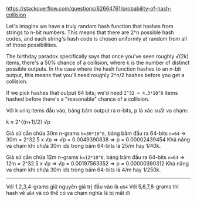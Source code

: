 https://stackoverflow.com/questions/62664761/probability-of-hash-collision

Let's imagine we have a truly random hash function that hashes from strings to n-bit numbers. This means that there are 2^n possible hash codes, and each string's hash code is chosen uniformly at random from all of those possibilities. 

The birthday paradox specifically says that once you've seen roughly √(2k) items, there's a 50% chance of a collision, where k is the number of distinct possible outputs. In the case where the hash function hashes to an n-bit output, this means that you'll need roughly 2^n/2 hashes before you get a collision. 

If we pick hashes that output 64 bits; we'd need `2^32 ≈ 4.3*10^9` items hashed before there's a "reasonable" chance of a collision.

Với k uniq items đầu vào, bảng băm output ra n-bits, p là xác suất va chạm: 

k ≈ 2^{(n+1)/2} √p

Giả sử cần chứa 30m n-grams `k=30*10^6`, bảng băm đầu ra 64-bits `n=64` 
=> 30m = 2^32.5 x √p => √p = 0.0049390838 => p = 0.00002439454
Khả năng va chạm khi chứa 30m ids trong băm 64-bits là 25/m hay 1/40k.

Giả sử cần chứa 12m n-grams `k=12*10^6`, bảng băm đầu ra 64-bits `n=64` 
=> 12m = 2^32.5 x √p => √p = 0.00197563352 => p = 0.00000390312
Khả năng va chạm khi chứa 30m ids trong băm 64-bits là 4/m hay 1/250k.

- - -

Với 1,2,3,4-grams giữ nguyên giá trị đầu vào là `u64`
Với 5,6,7,8-grams thì hash về `u64` và có thể có va chạm nghĩa là bị mất đi